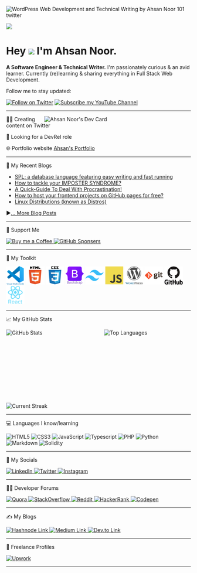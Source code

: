 ![WordPress Web Development and Technical Writing by Ahsan Noor 101 twitter](https://user-images.githubusercontent.com/86782537/191790440-83e33186-9e69-418f-9d56-070b0e8d8d27.png)

![](https://komarev.com/ghpvc/?username=ahsannoor101)
<h1>Hey <img src="https://raw.githubusercontent.com/MartinHeinz/MartinHeinz/master/wave.gif" width="35px"> I'm Ahsan Noor.</h1>
<p><strong>A Software Engineer & Technical Writer.</strong> I'm passionately curious & an avid learner. Currently (re)learning & sharing everything in Full Stack Web Development.</p>
  
Follow me to stay updated:
  
[![Follow on Twitter](https://img.shields.io/twitter/follow/ahsannoor101?label=Follow%20on%20Twitter&style=social)](https://twitter.com/intent/follow?screen_name=ahsannoor101) [![Subscribe my YouTube Channel](https://img.shields.io/youtube/channel/subscribers/UCzSLKvVLkr94Ho-c9SAKUQg?label=Subscribe%20my%20YouTube&style=social)](https://www.youtube.com/channel/UCzSLKvVLkr94Ho-c9SAKUQg?sub_confirmation=1)

---

<a href="https://app.daily.dev/ANoorTM"><img align="right" src="https://github.com/ahsannoor101/ahsannoor101/blob/main/devcard.svg" width="400px" alt="Ahsan Noor's Dev Card"/></a>

✍🏻 Creating content on Twitter
  
🥑 Looking for a DevRel role

🌐 Portfolio website [Ahsan's Portfolio](https://ahsannoor101.github.io/portfolio/)

---

📙 My Recent Blogs
<!-- BLOG-POST-LIST:START -->
- [SPL: a database language featuring easy writing and fast running](https://anoor.hashnode.dev/spl-a-database-language-featuring-easy-writing-and-fast-running)
- [How to tackle your IMPOSTER SYNDROME?](https://anoor.hashnode.dev/how-to-tackle-imposter-syndrome)
- [A Quick-Guide To Deal With Procrastination!](https://anoor.hashnode.dev/a-quick-guide-to-deal-with-procrastination)
- [How to host your frontend projects on GitHub pages for free?](https://anoor.hashnode.dev/how-to-host-your-frontend-projects-on-github-pages-for-free)
- [Linux Distributions &lpar;known as Distros&rpar;](https://anoor.hashnode.dev/linux-distributions-known-as-distros)
<!-- BLOG-POST-LIST:END -->

▶[... More Blog Posts](https://anoor.hashnode.dev/)

---

💞 Support Me

<a href="https://www.buymeacoffee.com/anoortm" target="_blank">
<img src="https://img.shields.io/badge/Buy%20Me%20a%20Coffee-ffdd00?style=for-the-badge&logo=buy-me-a-coffee&logoColor=black" alt="Buy me a Coffee">
</a>
<a href="" target="_blank">
<img src="https://img.shields.io/badge/sponsor-30363D?style=for-the-badge&logo=GitHub-Sponsors&logoColor=#EA4AAA" alt="GitHub Sponsers">
</a>

---


🧰 My Toolkit

<img src="https://github.com/devicons/devicon/blob/master/icons/vscode/vscode-original-wordmark.svg" alt="VSCode Logo" width="50px" height="50px"> <img src="https://github.com/devicons/devicon/blob/master/icons/html5/html5-original-wordmark.svg" alt="HTML5 Logo" width="50px" height="50px"> <img src="https://github.com/devicons/devicon/blob/master/icons/css3/css3-original-wordmark.svg" alt="CSS3 Logo" width="50px" height="50px"> <img src="https://github.com/devicons/devicon/blob/master/icons/bootstrap/bootstrap-original-wordmark.svg" alt="Bootstrap Logo" width="50px" height="50px"> <img src="https://github.com/devicons/devicon/blob/master/icons/tailwindcss/tailwindcss-plain.svg" alt="Tailwind Logo" width="50px" height="50px"> <img src="https://github.com/devicons/devicon/blob/master/icons/javascript/javascript-original.svg" alt="JavaScript Logo" width="50px" height="50px"> <img src="https://github.com/devicons/devicon/blob/master/icons/wordpress/wordpress-original.svg" alt="WordPress Logo" width="50px" height="50px"> <img src="https://github.com/devicons/devicon/blob/master/icons/git/git-original-wordmark.svg" alt="Git Logo" width="50px" height="50px"> <img src="https://github.com/devicons/devicon/blob/master/icons/github/github-original-wordmark.svg" alt="GitHub Logo" width="50px" height="50px"> <img src="https://github.com/devicons/devicon/blob/master/icons/react/react-original-wordmark.svg" alt="React Logo" width="50px" height="50px">

---

📈 My GitHub Stats <br>

<img align="left" src="https://github-readme-stats.vercel.app/api?username=ahsannoor101&show_icons=true&theme=merko" alt="GitHub Stats" width="47%" height="200px">
<img align="right" src="https://github-readme-stats.vercel.app/api/top-langs/?username=ahsannoor101&layout=compact&show_icons=true&theme=merko" alt="Top Languages" width="47%" height="200px">

<img align="centre" src="https://github-readme-streak-stats.herokuapp.com/?user=ahsannoor101&theme=merko" alt="Current Streak" width="100%" height="200px">

---

💻 Languages I know/learning

<img src="https://img.shields.io/badge/html5-%23E34F26.svg?style=for-the-badge&logo=html5&logoColor=white" alt="HTML5"> <img src="https://img.shields.io/badge/css3-%231572B6.svg?style=for-the-badge&logo=css3&logoColor=white" alt="CSS3"> <img src="https://img.shields.io/badge/javascript-%23323330.svg?style=for-the-badge&logo=javascript&logoColor=%23F7DF1E" alt="JavaScript"> <img src="https://img.shields.io/badge/typescript-%23007ACC.svg?style=for-the-badge&logo=typescript&logoColor=white" alt="Typescript"> <img src="https://img.shields.io/badge/php-%23777BB4.svg?style=for-the-badge&logo=php&logoColor=white" alt="PHP"> <img src="https://img.shields.io/badge/python-3670A0?style=for-the-badge&logo=python&logoColor=ffdd54" alt="Python"> <img src="https://img.shields.io/badge/markdown-%23000000.svg?style=for-the-badge&logo=markdown&logoColor=white" alt="Markdown"> <img src="https://img.shields.io/badge/Solidity-%23363636.svg?style=for-the-badge&logo=solidity&logoColor=white" alt="Solidity">

---

💌 My Socials

<a href="https://www.linkedin.com/in/ahsan-noor/" target="_blank">
<img src="https://img.shields.io/badge/linkedin-%230077B5.svg?style=for-the-badge&logo=linkedin&logoColor=white" alt="LinkedIn">
</a>
<a href="https://twitter.com/ANoorTM" target="_blank">
<img src="https://img.shields.io/badge/Twitter-%231DA1F2.svg?style=for-the-badge&logo=Twitter&logoColor=white" alt="Twitter">
</a>
<a href="https://www.instagram.com/ahsannoor101/" target="_blank">
<img src="https://img.shields.io/badge/Instagram-%23E4405F.svg?style=for-the-badge&logo=Instagram&logoColor=white" alt="Instagram">
</a>

---

👨‍💻 Developer Forums

<a href="Put my Quora Link" target="_blank">
<img src="https://img.shields.io/badge/Quora-%23B92B27.svg?style=for-the-badge&logo=Quora&logoColor=white" alt="Quora">
</a>
<a href="Put my StackOverflow Link" target="_blank">
<img src="https://img.shields.io/badge/-Stackoverflow-FE7A16?style=for-the-badge&logo=stack-overflow&logoColor=white" alt="StackOverflow">
</a>
<a href="Put my Reddit Link" target="_blank">
<img src="https://img.shields.io/badge/Reddit-%23FF4500.svg?style=for-the-badge&logo=Reddit&logoColor=white" alt="Reddit">
</a>
<a href="Put my HackerRank Link" target="_blank">
<img src="https://img.shields.io/badge/-Hackerrank-2EC866?style=for-the-badge&logo=HackerRank&logoColor=white" alt="HackerRank">
</a>
<a href="https://codepen.io/anoortm" target="_blank">
<img src="https://img.shields.io/badge/CodePen-white?style=for-the-badge&logo=codepen&logoColor=black" alt="Codepen">
</a>

---

✍ My Blogs

<a href="https://anoor.hashnode.dev/" target="_blank">
<img src="https://img.shields.io/badge/Hashnode-2962FF?style=for-the-badge&logo=hashnode&logoColor=white" alt="Hashnode Link">
</a>
<a href="https://medium.com/@ANoorTM" target="_blank">
<img src="https://img.shields.io/badge/Medium-12100E?style=for-the-badge&logo=medium&logoColor=white" alt="Medium Link">
</a>
<a href="https://dev.to/anoortm" target="_blank">
<img src="https://img.shields.io/badge/dev.to-0A0A0A?style=for-the-badge&logo=dev.to&logoColor=white" alt="Dev.to Link">
</a>

---

💼 Freelance Profiles

<a href="https://www.upwork.com/freelancers/~01cefe4714ded51640" target="_blank">
<img src="https://img.shields.io/badge/UpWork-6FDA44?style=for-the-badge&logo=Upwork&logoColor=white" alt="Upwork">
</a>

---

<!---
ANoorTM/ANoorTM is a ✨ special ✨ repository because its `README.md` (this file) appears on your GitHub profile.
You can click the Preview link to take a look at your changes.
--->
